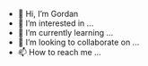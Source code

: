 - 👋 Hi, I’m Gordan
- 👀 I’m interested in ...
- 🌱 I’m currently learning ...
- 💞️ I’m looking to collaborate on ...
- 📫 How to reach me ...

<!---
GROnbe/GROnbe is a ✨ special ✨ repository because its `README.md` (this file) appears on your GitHub profile.
You can click the Preview link to take a look at your changes.
--->
